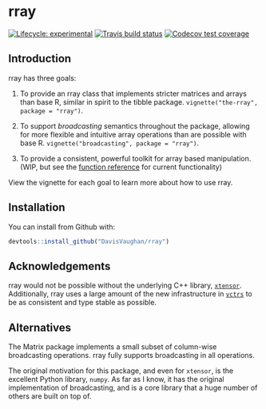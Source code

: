 
<!-- README.md is generated from README.Rmd. Please edit that file -->

# rray

<!-- badges: start -->

[![Lifecycle:
experimental](https://img.shields.io/badge/lifecycle-experimental-orange.svg)](https://www.tidyverse.org/lifecycle/#experimental)
[![Travis build
status](https://travis-ci.org/DavisVaughan/rray.svg?branch=master)](https://travis-ci.org/DavisVaughan/rray)
[![Codecov test
coverage](https://codecov.io/gh/DavisVaughan/rray/branch/master/graph/badge.svg)](https://codecov.io/gh/DavisVaughan/rray?branch=master)
<!-- badges: end -->

## Introduction

rray has three goals:

1)  To provide an rray class that implements stricter matrices and
    arrays than base R, similar in spirit to the tibble package.
    `vignette("the-rray", package = "rray")`.

2)  To support *broadcasting* semantics throughout the package, allowing
    for more flexible and intuitive array operations than are possible
    with base R. `vignette("broadcasting", package = "rray")`.

3)  To provide a consistent, powerful toolkit for array based
    manipulation. (WIP, but see the [function
    reference](https://davisvaughan.github.io/rray/reference/index.html)
    for current functionality)

View the vignette for each goal to learn more about how to use rray.

## Installation

You can install from Github with:

``` r
devtools::install_github("DavisVaughan/rray")
```

## Acknowledgements

rray would not be possible without the underlying C++ library,
[`xtensor`](https://github.com/QuantStack/xtensor). Additionally, rray
uses a large amount of the new infrastructure in
[`vctrs`](https://github.com/r-lib/vctrs) to be as consistent and type
stable as possible.

## Alternatives

The Matrix package implements a small subset of column-wise broadcasting
operations. rray fully supports broadcasting in all operations.

The original motivation for this package, and even for `xtensor`, is the
excellent Python library, `numpy`. As far as I know, it has the original
implementation of broadcasting, and is a core library that a huge number
of others are built on top of.
